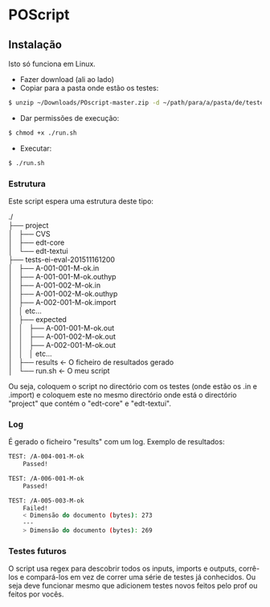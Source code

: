 # POScript
## Instalação
Isto só funciona em Linux.
* Fazer download (ali ao lado)
* Copiar para a pasta onde estão os testes:
```sh
$ unzip ~/Downloads/POscript-master.zip -d ~/path/para/a/pasta/de/testes
```
* Dar permissões de execução:
```sh
$ chmod +x ./run.sh
```
* Executar:
```sh
$ ./run.sh
```

### Estrutura
Este script espera uma estrutura deste tipo:

./  
├── project  
│   ├── CVS  
│   ├── edt-core  
│   └── edt-textui    
├── tests-ei-eval-201511161200  
│   ├── A-001-001-M-ok.in  
│   ├── A-001-001-M-ok.outhyp  
│   ├── A-001-002-M-ok.in  
│   ├── A-001-002-M-ok.outhyp  
│   ├── A-002-001-M-ok.import  
│   │ etc...  
│   ├── expected  
│   │   ├── A-001-001-M-ok.out  
│   │   ├── A-001-002-M-ok.out  
│   │   ├── A-002-001-M-ok.out  
│   │   │ etc...  
│   ├── results <- O ficheiro de resultados gerado  
│   └── run.sh <- O meu script  


Ou seja, coloquem o script no directório com os testes (onde estão os .in e .import) e coloquem este no mesmo directório onde está o directório "project" que contém o "edt-core" e "edt-textui".

### Log
É gerado o ficheiro "results" com um log. Exemplo de resultados:

```sh
TEST: /A-004-001-M-ok
	Passed!

TEST: /A-006-001-M-ok
	Passed!

TEST: /A-005-003-M-ok
	Failed!
	< Dimensão do documento (bytes): 273
	---
	> Dimensão do documento (bytes): 269
```
### Testes futuros
O script usa regex para descobrir todos os inputs, imports e outputs, corrê-los e compará-los em vez de correr uma série de testes já conhecidos. Ou seja deve funcionar mesmo que adicionem testes novos feitos pelo prof ou feitos por vocês.
